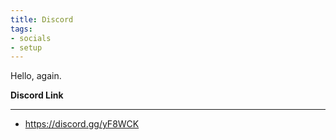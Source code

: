 ```yaml
---
title: Discord
tags: 
- socials
- setup
---
```

Hello, again. 

**Discord Link**
___

- https://discord.gg/yF8WCK
